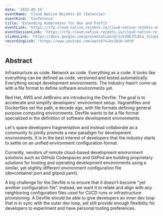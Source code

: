 ```yaml
---
date: '2022-05-15'
eventName: 'Cloud_Native Rejekts EU (Valencia)'
eventKind: 'Conference'
title: 'Extending Kubernetes for Dev and Profit'
eventLink: 'https://cfp.cloud-native.rejekts.io/cloud-native-rejekts-eu-valencia-2022/schedule/'
eventSessionLink: 'https://cfp.cloud-native.rejekts.io/cloud-native-rejekts-eu-valencia-2022/talk/CTCRXT/'
slidesLink: 'https://docs.google.com/presentation/d/1ckYOEJTLBla_tcCqspecYOXXnH00FM--VqYlpI-srdk/edit#slide=id.g1288a653e6f_0_117'
recordingLink: 'https://www.youtube.com/watch?v=bzJA10-UUt0'
---
```


## Abstract


Infrastructure as code. Network as code. Everything as a code. It looks like everything can be defined as code, versioned and tested automatically. Everything except development environments. The industry hasn’t come up with a file format to define software environments yet.

Red Hat, AWS and JetBrains are introducing the Devfile. The goal is to accelerate and simplify developers' environment setup. Vagrantfiles and Dockerfiles set the path, a decade ago, with file formats defining general purpose computing environments. Devfile wants to be a file format specialized in the definition of software development environments.

Let's spare developers fragmentation and instead collaborate as a community to jointly promote a new paradigm for development environments. It is in the best interest of developers that the industry starts to settle on an unified environment configuration format.

Currently, vendors of remote cloud-based development environment solutions such as GitHub Codespaces and GitPod are building proprietary solutions for hosting and operating development environments using a similar, yet slightly different environment configuration file (devcontainer.json and gitpod.yaml).

A big challenge for the Devfile is to ensure that it doesn’t become “yet another configuration file”. Instead, we want it to relate and align with any neighboring configuration files used for CI/CD runs or infrastructure provisioning. A Devfile should be able to give developers an inner dev loop that is in sync with the outer dev loop, yet still provide enough flexibility for developers to experiment and have personal tooling preferences.
